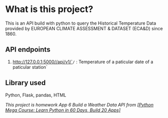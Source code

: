 # What is this project?

This is an API build with python to query the Historical Temperature Data provided by EUROPEAN CLIMATE ASSESSMENT & DATASET (ECA&D) since 1860.

## API endpoints

1. http://127.0.0.1:5000//api/v1/`<stationID>`/`<YYYY-MM-DD> : Temperature of a paticular date of a paticular station`

## Library used

Python, Flask, pandas, HTML


*This project is homework App 6 Build a Weather Data API from [[Python Mega Course: Learn Python in 60 Days, Build 20 Apps]](https://www.udemy.com/course/the-python-mega-course/learn/lecture/34604588#overview)*
